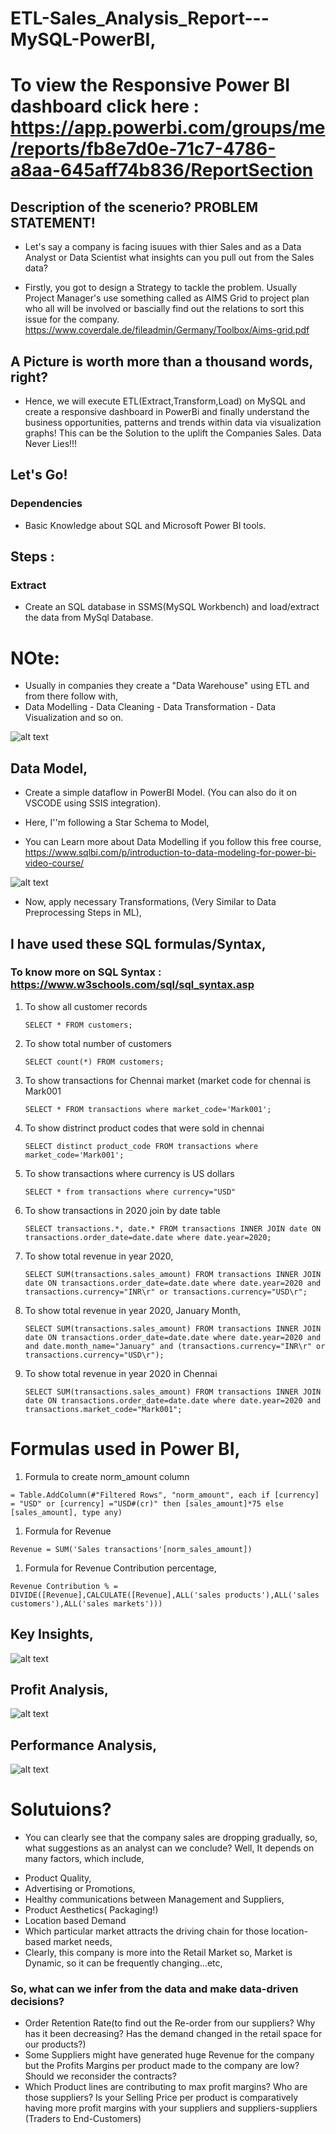 # ETL-Sales_Analysis_Report---MySQL-PowerBI,
# To view the Responsive Power BI dashboard click here : https://app.powerbi.com/groups/me/reports/fb8e7d0e-71c7-4786-a8aa-645aff74b836/ReportSection

## Description of the scenerio? PROBLEM STATEMENT!
* Let's say a company is facing isuues with thier Sales and as a Data Analyst or Data Scientist what insights can you pull out from the Sales data?

* Firstly, you got to design a Strategy to tackle the problem. Usually Project Manager's use something called as AIMS Grid to project plan who all will be involved or bascially find out the relations to sort this issue for the company. https://www.coverdale.de/fileadmin/Germany/Toolbox/Aims-grid.pdf

## A Picture is worth more than a thousand words, right?
* Hence, we will execute ETL(Extract,Transform,Load) on MySQL and create a responsive dashboard in PowerBi and finally understand the business opportunities, patterns and   trends within data via visualization graphs! This can be the Solution to the uplift the Companies Sales. Data Never Lies!!!

## Let's Go!

### Dependencies

* Basic Knowledge about SQL and Microsoft Power BI tools.

## Steps :

### Extract
* Create an SQL database in SSMS(MySQL Workbench) and load/extract the data from MySql Database. 
# NOte: 
* Usually in companies they create a "Data Warehouse" using ETL and from there follow with,
*  Data Modelling - Data Cleaning - Data Transformation - Data Visualization and so on.

![alt text](https://www.altexsoft.com/media/2021/03/the-etl-workflow.png)

## Data Model,
* Create a simple dataflow in PowerBI Model. (You can also do it on VSCODE using SSIS integration).

* Here, I''m following a Star Schema to Model,
* You can Learn more about Data Modelling if you follow this free course, https://www.sqlbi.com/p/introduction-to-data-modeling-for-power-bi-video-course/

![alt text](https://github.com/immanuvelprathap/ETL-Sales_Analysis_Report---MySQL-PowerBI/blob/main/Data%20Model%20-%20Relationship.png)

* Now, apply necessary Transformations, (Very Similar to Data Preprocessing Steps in ML),

## I have used these SQL formulas/Syntax, 

### To know more on SQL Syntax : https://www.w3schools.com/sql/sql_syntax.asp

1. To show all customer records

    `SELECT * FROM customers;`

1. To show total number of customers

    `SELECT count(*) FROM customers;`

1. To show transactions for Chennai market (market code for chennai is Mark001

    `SELECT * FROM transactions where market_code='Mark001';`

1. To show distrinct product codes that were sold in chennai

    `SELECT distinct product_code FROM transactions where market_code='Mark001';`

1. To show transactions where currency is US dollars

    `SELECT * from transactions where currency="USD"`

1. To show transactions in 2020 join by date table

    `SELECT transactions.*, date.* FROM transactions INNER JOIN date ON transactions.order_date=date.date where date.year=2020;`

1. To show total revenue in year 2020,

    `SELECT SUM(transactions.sales_amount) FROM transactions INNER JOIN date ON transactions.order_date=date.date where date.year=2020 and transactions.currency="INR\r" or transactions.currency="USD\r";`
	
1. To show total revenue in year 2020, January Month,

    `SELECT SUM(transactions.sales_amount) FROM transactions INNER JOIN date ON transactions.order_date=date.date where date.year=2020 and and date.month_name="January" and (transactions.currency="INR\r" or transactions.currency="USD\r");`

1. To show total revenue in year 2020 in Chennai

    `SELECT SUM(transactions.sales_amount) FROM transactions INNER JOIN date ON transactions.order_date=date.date where date.year=2020
and transactions.market_code="Mark001";`


Formulas used in Power BI,
============================

1. Formula to create norm_amount column

`= Table.AddColumn(#"Filtered Rows", "norm_amount", each if [currency] = "USD" or [currency] ="USD#(cr)" then [sales_amount]*75 else [sales_amount], type any)`

1. Formula for Revenue

`Revenue = SUM('Sales transactions'[norm_sales_amount])`
 
 1. Formula for Revenue Contribution percentage,
 
 `Revenue Contribution % = DIVIDE([Revenue],CALCULATE([Revenue],ALL('sales products'),ALL('sales customers'),ALL('sales markets')))`

## Key Insights,
![alt text](https://github.com/immanuvelprathap/ETL-Sales_Analysis_Report---MySQL-PowerBI/blob/main/sales_insights_report_page-0001.jpg)

## Profit Analysis,
![alt text](https://github.com/immanuvelprathap/ETL-Sales_Analysis_Report---MySQL-PowerBI/blob/main/sales_insights_report_page-0002.jpg)

## Performance Analysis,
![alt text](https://github.com/immanuvelprathap/ETL-Sales_Analysis_Report---MySQL-PowerBI/blob/main/sales_insights_report_page-0003.jpg)


# Solutuions?
* You can clearly see that the company sales are dropping gradually, so, what suggestions as an analyst can we conclude? Well, It depends on many factors, which include,
-  Product Quality,
-  Advertising or Promotions,
-  Healthy communications between Management and Suppliers,
-  Product Aesthetics( Packaging!)
-  Location based Demand 
-  Which particular market attracts the driving chain for those location-based market needs, 
-  Clearly, this company is more into the Retail Market so, Market is Dynamic, so it can be frequently changing...etc,
 
 ### So, what can we infer from the data and make data-driven decisions?
-  Order Retention Rate(to find out the Re-order from our suppliers? Why has it been decreasing? Has the demand changed in the retail space for our products?)
-  Some Suppliers might have generated huge Revenue for the company but the Profits Margins per product made to the company are low? Should we reconsider the contracts?
-  Which Product lines are contributing to max profit margins? Who are those suppliers? Is your Selling Price per product is comparatively having more profit margins with your suppliers and suppliers-suppliers (Traders to End-Customers)

